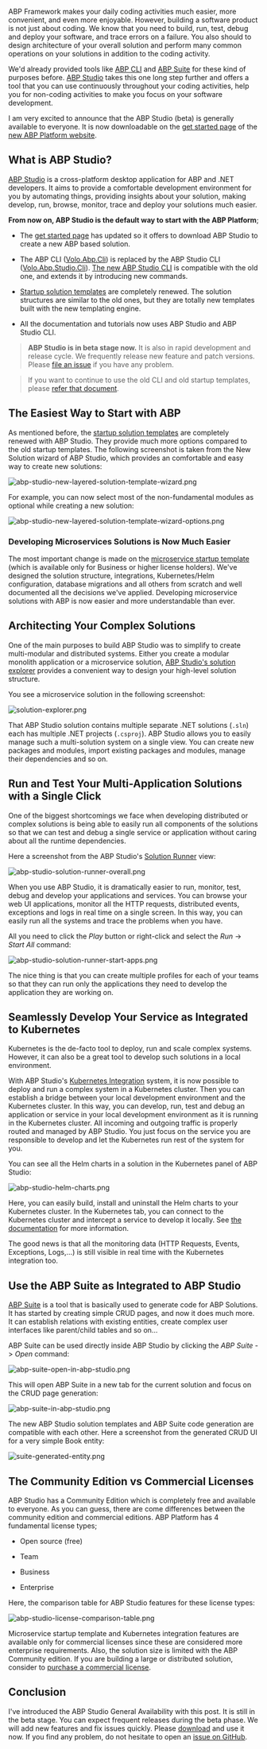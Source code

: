 ABP Framework makes your daily coding activities much easier, more convenient, and even more enjoyable. However, building a software product is not just about coding. We know that you need to build, run, test, debug and deploy your software, and trace errors on a failure. You also should to design architecture of your overall solution and perform many common operations on your solutions in addition to the coding activity.

We'd already provided tools like [ABP CLI](https://abp.io/cli) and [ABP Suite](https://abp.io/suite) for these kind of purposes before. [ABP Studio](https://abp.io/studio) takes this one long step further and offers a tool that you can use continuously throughout your coding activities, help you for non-coding activities to make you focus on your software development.

I am very excited to announce that the ABP Studio (beta) is generally available to everyone. It is now downloadable on the [get started page](https://abp.io/get-started) of the [new ABP Platform website](https://abp.io/blog/new-abp-platform-is-live).

## What is ABP Studio?

[ABP Studio](https://abp.io/docs/latest/studio) is a cross-platform desktop application for ABP and .NET developers. It aims to provide a comfortable development environment for you by automating things, providing insights about your solution, making develop, run, browse, monitor, trace and deploy your solutions much easier.

**From now on, ABP Studio is the default way to start with the ABP Platform**;

* The [get started page](https://abp.io/get-started) has updated so it offers to download ABP Studio to create a new ABP based solution.
* The ABP CLI ([Volo.Abp.Cli](https://nuget.org/packages/Volo.Abp.Cli)) is replaced by the ABP Studio CLI ([Volo.Abp.Studio.Cli](https://www.nuget.org/packages/Volo.Abp.Studio.Cli)). [The new ABP Studio CLI](https://abp.io/docs/latest/cli) is compatible with the old one, and extends it by introducing new commands.
* [Startup solution templates](https://abp.io/docs/latest/solution-templates) are completely renewed. The solution structures are similar to the old ones, but they are totally new templates built with the new templating engine.
* All the documentation and tutorials now uses ABP Studio and ABP Studio CLI.

> **ABP Studio is in beta stage now.** It is also in rapid development and release cycle. We frequently release new feature and patch versions. Please [file an issue](https://github.com/abpframework/abp/issues/new/choose) if you have any problem.
>
> If you want to continue to use the old CLI and old startup templates, please [refer that document](https://abp.io/docs/latest/cli/differences-between-old-and-new-cli).

## The Easiest Way to Start with ABP

As mentioned before, the [startup solution templates](https://abp.io/docs/latest/solution-templates) are completely renewed with ABP Studio. They provide much more options compared to the old startup templates. The following screenshot is taken from the New Solution wizard of ABP Studio, which provides an comfortable and easy way to create new solutions:

![abp-studio-new-layered-solution-template-wizard.png](3a1414e81208c50f7a7c2c5f2463ee95.png)

For example, you can now select most of the non-fundamental modules as optional while creating a new solution:

![abp-studio-new-layered-solution-template-wizard-options.png](3a1414e82f626e06b4022b7fe077d68b.png)

### Developing Microservices Solutions is Now Much Easier

The most important change is made on the [microservice startup template](https://abp.io/docs/latest/solution-templates/microservice) (which is available only for Business or higher license holders). We've designed the solution structure, integrations, Kubernetes/Helm configuration, database migrations and all others from scratch and well documented all the decisions we've applied. Developing microservice solutions with ABP is now easier and more understandable than ever.

## Architecting Your Complex Solutions

One of the main purposes to build ABP Studio was to simplify to create multi-modular and distributed systems. Either you create a modular monolith application or a microservice solution, [ABP Studio's solution explorer](https://abp.io/docs/latest/studio/solution-explorer) provides a convenient way to design your high-level solution structure.

You see a microservice solution in the following screenshot:

![solution-explorer.png](3a1414e8580fc750ee048c9a14f7c064.png)

That ABP Studio solution contains multiple separate .NET solutions (`.sln`) each has multiple .NET projects (`.csproj`). ABP Studio allows you to easily manage such a multi-solution system on a single view. You can create new packages and modules, import existing packages and modules, manage their dependencies and so on.

## Run and Test Your Multi-Application Solutions with a Single Click

One of the biggest shortcomings we face when developing distributed or complex solutions is being able to easily run all components of the solutions so that we can test and debug a single service or application without caring about all the runtime dependencies.

Here a screenshot from the ABP Studio's [Solution Runner](https://abp.io/docs/latest/studio/running-applications) view:

![abp-studio-solution-runner-overall.png](3a1414e87779052078513905ac904886.png)

When you use ABP Studio, it is dramatically easier to run, monitor, test, debug and develop your applications and services. You can browse your web UI applications, monitor all the HTTP requests, distributed events, exceptions and logs in real time on a single screen. In this way, you can easily run all the systems and trace the problems when you have.

All you need to click the *Play* button or right-click and select the *Run* -> *Start All* command:

![abp-studio-solution-runner-start-apps.png](3a1414e8936010694a2402ab1e771296.png)

The nice thing is that you can create multiple profiles for each of your teams so that they can run only the applications they need to develop the application they are working on.

## Seamlessly Develop Your Service as Integrated to Kubernetes

Kubernetes is the de-facto tool to deploy, run and scale complex systems. However, it can also be a great tool to develop such solutions in a local environment.

With ABP Studio's [Kubernetes Integration](https://abp.io/docs/latest/studio/kubernetes) system, it is now possible to deploy and run a complex system in a Kubernetes cluster. Then you can establish a bridge between your local development environment and the Kubernetes cluster. In this way, you can develop, run, test and debug an application or service in your local development environment as it is running in the Kubernetes cluster. All incoming and outgoing traffic is properly routed and managed by ABP Studio. You just focus on the service you are responsible to develop and let the Kubernetes run rest of the system for you.

You can see all the Helm charts in a solution in the Kubernetes panel of ABP Studio:

![abp-studio-helm-charts.png](3a1414e8bcfc8e9ce9dfdcb779fe7d74.png)

Here, you can easily build, install and uninstall the Helm charts to your Kubernetes cluster. In the Kubernetes tab, you can connect to the Kubernetes cluster and intercept a service to develop it locally. See [the documentation](https://abp.io/docs/latest/studio/kubernetes) for more information.

The good news is that all the monitoring data (HTTP Requests, Events, Exceptions, Logs,...) is still visible in real time with the Kubernetes integration too.

## Use the ABP Suite as Integrated to ABP Studio

[ABP Suite](https://abp.io/suite) is a tool that is basically used to generate code for ABP Solutions. It has started by creating simple CRUD pages, and now it does much more. It can establish relations with existing entities, create complex user interfaces like parent/child tables and so on...

ABP Suite can be used directly inside ABP Studio by clicking the *ABP Suite* -> *Open* command:

![abp-suite-open-in-abp-studio.png](3a1414e8eee5a21b45744cedf6e688f3.png)

This will open ABP Suite  in a new tab for the current solution and focus on the CRUD page generation:

![abp-suite-in-abp-studio.png](3a1414e908e6740ea8f1a74a72a8a7e6.png)

The new ABP Studio solution templates and ABP Suite code generation are compatible with each other. Here a screenshot from the generated CRUD UI for a very simple Book entity:

![suite-generated-entity.png](3a1414e927e9ce87f76be80eb2946060.png)

## The Community Edition vs Commercial Licenses

ABP Studio has a Community Edition which is completely free and available to everyone. As you can guess, there are come differences between the community edition and commercial editions. ABP Platform has 4 fundamental license types;

* Open source (free)
* Team
* Business
* Enterprise

Here, the comparison table for ABP Studio features for these license types:

![abp-studio-license-comparison-table.png](3a1414e947cec9e65339c4faf917a656.png)

Microservice startup template and Kubernetes integration features are available only for commercial licenses since these are considered more enterprise requirements. Also, the solution size is limited with the ABP Community edition. If you are building a large or distributed solution, consider to [purchase a commercial license](https://abp.io/pricing).

## Conclusion

I've introduced the ABP Studio General Availability with this post. It is still in the beta stage. You can expect frequent releases during the beta phase. We will add new features and fix issues quickly. Please [download](https://abp.io/studio) and use it now. If you find any problem, do not hesitate to open an [issue on GitHub](https://github.com/abpframework/abp/issues/new/choose).